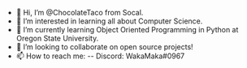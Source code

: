 - 👋 Hi, I’m @ChocolateTaco from Socal.
- 👀 I’m interested in learning all about Computer Science.
- 🌱 I’m currently learning Object Oriented Programming in Python at Oregon State University.
- 💞️ I’m looking to collaborate on open source projects!
- 📫 How to reach me:
-- Discord: WakaMaka#0967

<!---
ChocolateTaco/ChocolateTaco is a ✨ special ✨ repository because its `README.md` (this file) appears on your GitHub profile.
You can click the Preview link to take a look at your changes.
--->
